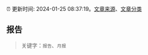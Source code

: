:alarm_clock: 更新时间: 2024-01-25 08:37:19。[文章来源](/README.md)、[文章分类](/TAGS.md)

## 报告


> 关键字：`报告`、`月报`



